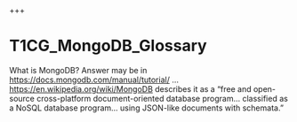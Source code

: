 +++
# T1CG_MongoDB_Glossary
What is MongoDB? Answer may be in https://docs.mongodb.com/manual/tutorial/ … 
https://en.wikipedia.org/wiki/MongoDB describes it as a “free and open-source cross-platform document-oriented database program… 
classified as a NoSQL database program… using JSON-like documents with schemata.”
